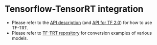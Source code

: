 # Tensorflow-TensorRT integration

- Please refer to the [API description](https://github.com/tensorflow/tensorflow/blob/e03ab548c4696efcdbe1cca599da1289c25093b4/tensorflow/python/compiler/tensorrt/trt_convert.py#L302-L332) (and [API for TF 2.0](https://github.com/tensorflow/tensorflow/blob/e03ab548c4696efcdbe1cca599da1289c25093b4/tensorflow/python/compiler/tensorrt/trt_convert.py#L785-L826)) for how to use TF-TRT.
- Please refer to [TF-TRT repository](https://github.com/tensorflow/tensorrt) for conversion examples of various models.
